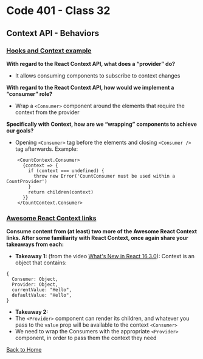 # Code 401 - Class 32

## Context API - Behaviors

### [Hooks and Context example](https://medium.com/swlh/snackbars-in-react-an-exercise-in-hooks-and-context-299b43fd2a2b)

**With regard to the React Context API, what does a “provider” do?**

- It allows consuming components to subscribe to context changes

**With regard to the React Context API, how would we implement a “consumer” role?**

- Wrap a `<Consumer>` component around the elements that require the context from the provider

**Specifically with Context, how are we “wrapping” components to achieve our goals?**

- Opening `<Consumer>` tag before the elements and closing `<Consumer />` tag afterwards. Example:

```
    <CountContext.Consumer>
      {context => {
        if (context === undefined) {
          throw new Error('CountConsumer must be used within a CountProvider')
        }
        return children(context)
      }}
    </CountContext.Consumer>
```

### [Awesome React Context links](https://github.com/diegohaz/awesome-react-context)

**Consume content from (at least) two more of the Awesome React Context links. After some familiarity with React Context, once again share your takeaways from each:**

- **Takeaway 1:** (from the video [What's New in React 16.3.0](https://www.youtube.com/watch?v=WhWqy-vxKS8)): Context is an object that contains:

```
{
  Consumer: Object,
  Provider: Object,
  currentValue: "Hello",
  defaultValue: "Hello",
}
```

- **Takeaway 2:**
- The `<Provider>` component can render its children, and whatever you pass to the `value` prop will be available to the context `<Consumer>`
- We need to wrap the Consumers with the appropriate `<Provider>` component, in order to pass them the context they need

[Back to Home](../README.md)
